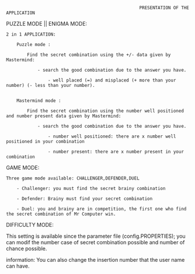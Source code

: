 											

											           PRESENTATION OF THE APPLICATION

PUZZLE MODE || ENIGMA MODE:


	2 in 1 APPLICATION:

		Puzzle mode : 

			Find the secret combination using the +/- data given by Mastermind: 

				- search the good combination due to the answer you have. 

					- well placed (=) and misplaced (+ more than your number) (- less than your number).


		Mastermind mode : 

			Find the secret combination using the number well positioned and number present data given by Mastermind: 

				- search the good combination due to the answer you have. 

					- number well positioned: there are x number well positioned in your combination

					- number present: there are x number present in your combination


GAME MODE: 


	Three game mode available: CHALLENGER,DEFENDER,DUEL

		- Challenger: you must find the secret brainy combination

		- Defender: Brainy must find your secret combination

		- Duel: you and brainy are in competition, the first one who find the secret combination of Mr Computer win.



DIFFICULTY MODE:

This setting is available since the parameter file (config.PROPERTIES); you can modif the number case of secret combination possible and number of chance possible.

information: You can also change the insertion number that the user name can have.